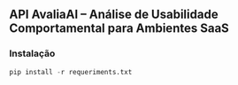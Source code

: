 ## API AvaliaAI – Análise de Usabilidade Comportamental para Ambientes SaaS

### Instalação
```python
pip install -r requeriments.txt
```